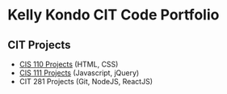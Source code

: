   # Kelly Kondo CIT Code Portfolio

  ## CIT Projects

  * [CIS 110 Projects](https://pages.uoregon.edu/kkondo/110/) (HTML, CSS)
  * [CIS 111 Projects](https://pages.uoregon.edu/kkondo/111/) (Javascript, jQuery)
  * CIT 281 Projects (Git, NodeJS, ReactJS)
